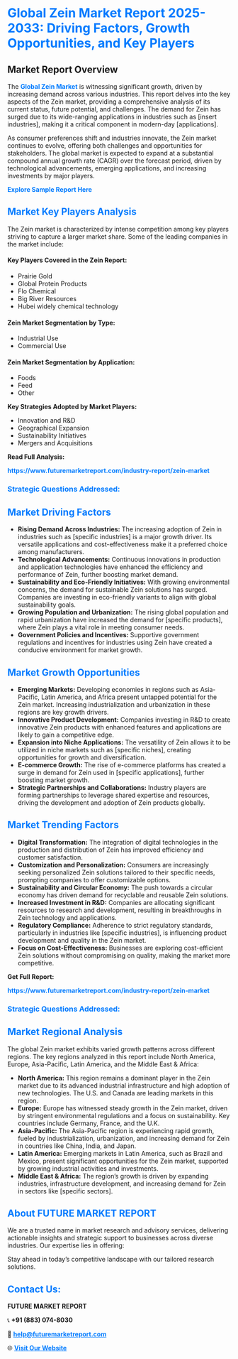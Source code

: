 <h1 style="color: #007BFF;">Global Zein Market Report 2025-2033: Driving Factors, Growth Opportunities, and Key Players</h1>

<section id="overview">
<h2>Market Report Overview</h2>
<p>The <a href="https://www.futuremarketreport.com/industry-report/zein-market" style="color: #007BFF; text-decoration: none;"><strong>Global Zein Market</strong></a> is witnessing significant growth, driven by increasing demand across various industries. This report delves into the key aspects of the Zein market, providing a comprehensive analysis of its current status, future potential, and challenges. The demand for Zein has surged due to its wide-ranging applications in industries such as [insert industries], making it a critical component in modern-day [applications].</p>
<p>As consumer preferences shift and industries innovate, the Zein market continues to evolve, offering both challenges and opportunities for stakeholders. The global market is expected to expand at a substantial compound annual growth rate (CAGR) over the forecast period, driven by technological advancements, emerging applications, and increasing investments by major players.</p>
</section>

<section id="overview">
<p><a href="https://www.futuremarketreport.com/request-sample/reportId=105369" style="color: #007BFF; text-decoration: none;"><strong>Explore Sample Report Here</strong></a></p>
</section>

<section id="key-players">
<h2 style="color: #007BFF;">Market Key Players Analysis</h2>
<p>The Zein market is characterized by intense competition among key players striving to capture a larger market share. Some of the leading companies in the market include:</p>
<h4>Key Players Covered in the Zein Report:</h4>
<ul><li>Prairie Gold</li><li>Global Protein Products</li><li>Flo Chemical</li><li>Big River Resources</li><li>Hubei widely chemical technology</li></ul>
<h4>Zein Market Segmentation by Type:</h4>
<ul><li>Industrial Use</li><li>Commercial Use</li></ul>

<h4>Zein Market Segmentation by Application:</h4>
<ul><li>Foods</li><li>Feed</li><li>Other</li></ul>
<p><strong>Key Strategies Adopted by Market Players:</strong></p>
<ul>
<li>Innovation and R&D</li>
<li>Geographical Expansion</li>
<li>Sustainability Initiatives</li>
<li>Mergers and Acquisitions</li>
</ul>
</section>

<section>
<p><strong>Read Full Analysis: </strong></p><a href="https://www.futuremarketreport.com/industry-report/zein-market" style="color: #007BFF; text-decoration: none;"><strong>https://www.futuremarketreport.com/industry-report/zein-market</strong></a>
<h3 style="color: #007BFF;">Strategic Questions Addressed:</h3>
</section>

<section id="driving-factors">
<h2 style="color: #007BFF;">Market Driving Factors</h2>
<ul>
<li><strong>Rising Demand Across Industries:</strong> The increasing adoption of Zein in industries such as [specific industries] is a major growth driver. Its versatile applications and cost-effectiveness make it a preferred choice among manufacturers.</li>
<li><strong>Technological Advancements:</strong> Continuous innovations in production and application technologies have enhanced the efficiency and performance of Zein, further boosting market demand.</li>
<li><strong>Sustainability and Eco-Friendly Initiatives:</strong> With growing environmental concerns, the demand for sustainable Zein solutions has surged. Companies are investing in eco-friendly variants to align with global sustainability goals.</li>
<li><strong>Growing Population and Urbanization:</strong> The rising global population and rapid urbanization have increased the demand for [specific products], where Zein plays a vital role in meeting consumer needs.</li>
<li><strong>Government Policies and Incentives:</strong> Supportive government regulations and incentives for industries using Zein have created a conducive environment for market growth.</li>
</ul>
</section>

<section id="growth-opportunities">
<h2 style="color: #007BFF;">Market Growth Opportunities</h2>
<ul>
<li><strong>Emerging Markets:</strong> Developing economies in regions such as Asia-Pacific, Latin America, and Africa present untapped potential for the Zein market. Increasing industrialization and urbanization in these regions are key growth drivers.</li>
<li><strong>Innovative Product Development:</strong> Companies investing in R&D to create innovative Zein products with enhanced features and applications are likely to gain a competitive edge.</li>
<li><strong>Expansion into Niche Applications:</strong> The versatility of Zein allows it to be utilized in niche markets such as [specific niches], creating opportunities for growth and diversification.</li>
<li><strong>E-commerce Growth:</strong> The rise of e-commerce platforms has created a surge in demand for Zein used in [specific applications], further boosting market growth.</li>
<li><strong>Strategic Partnerships and Collaborations:</strong> Industry players are forming partnerships to leverage shared expertise and resources, driving the development and adoption of Zein products globally.</li>
</ul>
</section>

<section id="trending-factors">
<h2 style="color: #007BFF;">Market Trending Factors</h2>
<ul>
<li><strong>Digital Transformation:</strong> The integration of digital technologies in the production and distribution of Zein has improved efficiency and customer satisfaction.</li>
<li><strong>Customization and Personalization:</strong> Consumers are increasingly seeking personalized Zein solutions tailored to their specific needs, prompting companies to offer customizable options.</li>
<li><strong>Sustainability and Circular Economy:</strong> The push towards a circular economy has driven demand for recyclable and reusable Zein solutions.</li>
<li><strong>Increased Investment in R&D:</strong> Companies are allocating significant resources to research and development, resulting in breakthroughs in Zein technology and applications.</li>
<li><strong>Regulatory Compliance:</strong> Adherence to strict regulatory standards, particularly in industries like [specific industries], is influencing product development and quality in the Zein market.</li>
<li><strong>Focus on Cost-Effectiveness:</strong> Businesses are exploring cost-efficient Zein solutions without compromising on quality, making the market more competitive.</li>
</ul>
</section>

<section>
<p><strong>Get Full Report: </strong></p><a href="https://www.futuremarketreport.com/industry-report/zein-market" style="color: #007BFF; text-decoration: none;"><strong>https://www.futuremarketreport.com/industry-report/zein-market</strong></a>
<h3 style="color: #007BFF;">Strategic Questions Addressed:</h3>
</section>


<section id="regional-analysis">
<h2 style="color: #007BFF;">Market Regional Analysis</h2>
<p>The global Zein market exhibits varied growth patterns across different regions. The key regions analyzed in this report include North America, Europe, Asia-Pacific, Latin America, and the Middle East & Africa:</p>
<ul>
<li><strong>North America:</strong> This region remains a dominant player in the Zein market due to its advanced industrial infrastructure and high adoption of new technologies. The U.S. and Canada are leading markets in this region.</li>
<li><strong>Europe:</strong> Europe has witnessed steady growth in the Zein market, driven by stringent environmental regulations and a focus on sustainability. Key countries include Germany, France, and the U.K.</li>
<li><strong>Asia-Pacific:</strong> The Asia-Pacific region is experiencing rapid growth, fueled by industrialization, urbanization, and increasing demand for Zein in countries like China, India, and Japan.</li>
<li><strong>Latin America:</strong> Emerging markets in Latin America, such as Brazil and Mexico, present significant opportunities for the Zein market, supported by growing industrial activities and investments.</li>
<li><strong>Middle East & Africa:</strong> The region’s growth is driven by expanding industries, infrastructure development, and increasing demand for Zein in sectors like [specific sectors].</li>
</ul>
</section>

<footer>
<h2 style="color: #007BFF;">About FUTURE MARKET REPORT</h2>
<p>We are a trusted name in market research and advisory services, delivering actionable insights and strategic support to businesses across diverse industries. Our expertise lies in offering:</p>

<p>Stay ahead in today’s competitive landscape with our tailored research solutions.</p>

<h2 style="color: #007BFF;">Contact Us:</h2>
<p><strong>FUTURE MARKET REPORT</strong></p>
<p>📞 <strong>+91 (883) 074-8030</strong></p>
<p>📧 <strong><a href="mailto:help@futuremarketreport.com" style="color: #007BFF;">help@futuremarketreport.com</a></strong></p>
<p>🌐 <strong><a href="https://www.futuremarketreport.com/" style="color: #007BFF;">Visit Our Website</a></strong></p>
</footer>